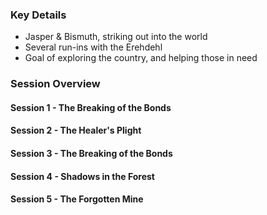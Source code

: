 ### Key Details
- Jasper & Bismuth, striking out into the world
- Several run-ins with the Erehdehl
- Goal of exploring the country, and helping those in need


### Session Overview
#### Session 1 - The Breaking of the Bonds
#### Session 2 - The Healer's Plight
#### Session 3 - The Breaking of the Bonds
#### Session 4 - Shadows in the Forest
#### Session 5 - The Forgotten Mine
